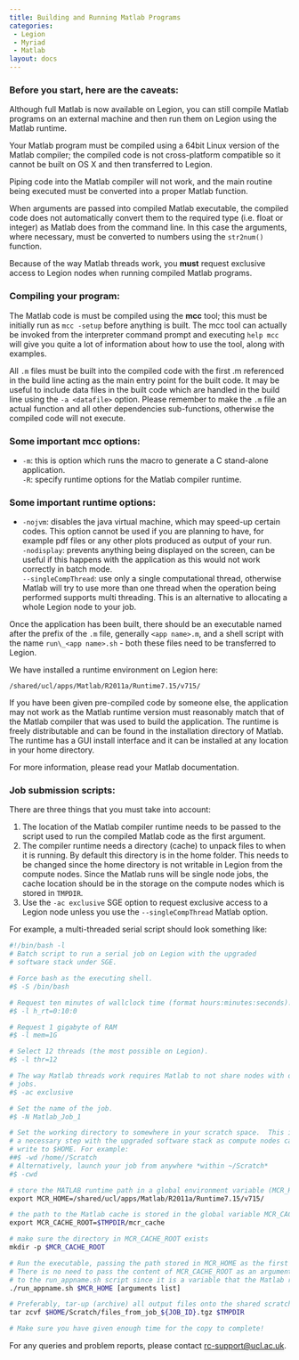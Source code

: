 ```yaml
---
title: Building and Running Matlab Programs
categories:
 - Legion
 - Myriad
 - Matlab
layout: docs
---
```

### Before you start, here are the caveats:

Although full Matlab is now available on Legion, you can still compile
Matlab programs on an external machine and then run them on Legion using
the Matlab runtime.

Your Matlab program must be compiled using a 64bit Linux version of the
Matlab compiler; the compiled code is not cross-platform compatible so
it cannot be built on OS X and then transferred to Legion.

Piping code into the Matlab compiler will not work, and the main routine
being executed must be converted into a proper Matlab function.

When arguments are passed into compiled Matlab executable, the compiled
code does not automatically convert them to the required type (i.e.
float or integer) as Matlab does from the command line. In this case the
arguments, where necessary, must be converted to numbers using the
`str2num()` function.

Because of the way Matlab threads work, you **must** request exclusive
access to Legion nodes when running compiled Matlab programs.

### Compiling your program:

The Matlab code is must be compiled using the **mcc** tool; this must be
initially run as `mcc -setup` before anything is built. The mcc tool can
actually be invoked from the interpreter command prompt and executing
`help mcc` will give you quite a lot of information about how to use the
tool, along with examples.

All `.m` files must be built into the compiled code with the first .m
referenced in the build line acting as the main entry point for the
built code. It may be useful to include data files in the built code
which are handled in the build line using the `-a <datafile>` option.
Please remember to make the `.m` file an actual function and all other
dependencies sub-functions, otherwise the compiled code will not
execute.

### Some important mcc options:

  - `-m`: this is option which runs the macro to generate a C stand-alone
    application.  
    `-R`: specify runtime options for the Matlab compiler runtime.

### Some important runtime options:

  - `-nojvm`: disables the java virtual machine, which may speed-up
    certain codes. This option cannot be used if you are planning to
    have, for example pdf files or any other plots produced as output of
    your run.  
    `-nodisplay`: prevents anything being displayed on the screen, can be
    useful if this happens with the application as this would not work
    correctly in batch mode.  
    `--singleCompThread`: use only a single computational thread,
    otherwise Matlab will try to use more than one thread when the
    operation being performed supports multi threading. This is an
    alternative to allocating a whole Legion node to your job.

Once the application has been built, there should be an executable named
after the prefix of the `.m` file, generally `<app name>.m`, and a shell
script with the name `run\_<app name>.sh` - both these files need to be
transferred to Legion.

We have installed a runtime environment on Legion here:

```
/shared/ucl/apps/Matlab/R2011a/Runtime7.15/v715/
```

If you have been given pre-compiled code by someone else, the
application may not work as the Matlab runtime version must reasonably
match that of the Matlab compiler that was used to build the
application. The runtime is freely distributable and can be found in the
installation directory of Matlab. The runtime has a GUI install
interface and it can be installed at any location in your home
directory.

For more information, please read your Matlab documentation.

### Job submission scripts:

There are three things that you must take into account:

1.  The location of the Matlab compiler runtime needs to be passed to
    the script used to run the compiled Matlab code as the first
    argument.
2.  The compiler runtime needs a directory (cache) to unpack files to
    when it is running. By default this directory is in the home folder.
    This needs to be changed since the home directory is not writable in
    Legion from the compute nodes. Since the Matlab runs will be single
    node jobs, the cache location should be in the storage on the
    compute nodes which is stored in `TMPDIR`.
3.  Use the `-ac exclusive` SGE option to request exclusive access to a
    Legion node unless you use the `--singleCompThread` Matlab option.

For example, a multi-threaded serial script should look something like:

```bash
#!/bin/bash -l
# Batch script to run a serial job on Legion with the upgraded
# software stack under SGE.

# Force bash as the executing shell.
#$ -S /bin/bash

# Request ten minutes of wallclock time (format hours:minutes:seconds).
#$ -l h_rt=0:10:0

# Request 1 gigabyte of RAM 
#$ -l mem=1G

# Select 12 threads (the most possible on Legion).
#$ -l thr=12

# The way Matlab threads work requires Matlab to not share nodes with other
# jobs.
#$ -ac exclusive

# Set the name of the job.
#$ -N Matlab_Job_1

# Set the working directory to somewhere in your scratch space.  This is
# a necessary step with the upgraded software stack as compute nodes cannot
# write to $HOME. For example:
##$ -wd /home//Scratch
# Alternatively, launch your job from anywhere *within ~/Scratch*
#$ -cwd

# store the MATLAB runtime path in a global environment variable (MCR_HOME)
export MCR_HOME=/shared/ucl/apps/Matlab/R2011a/Runtime7.15/v715/

# the path to the Matlab cache is stored in the global variable MCR_CACHE_ROOT 
export MCR_CACHE_ROOT=$TMPDIR/mcr_cache

# make sure the directory in MCR_CACHE_ROOT exists
mkdir -p $MCR_CACHE_ROOT

# Run the executable, passing the path stored in MCR_HOME as the first argument.
# There is no need to pass the content of MCR_CACHE_ROOT as an argument to the
# to the run_appname.sh script since it is a variable that the Matlab runtime is aware of.
./run_appname.sh $MCR_HOME [arguments list]

# Preferably, tar-up (archive) all output files onto the shared scratch area
tar zcvf $HOME/Scratch/files_from_job_${JOB_ID}.tgz $TMPDIR

# Make sure you have given enough time for the copy to complete!
```

For any queries and problem reports, please contact
<rc-support@ucl.ac.uk>.

